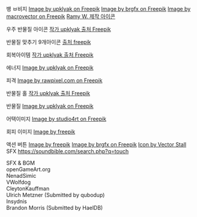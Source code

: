 뱅 ㅂ비지
<a href="https://www.freepik.com/free-vector/game-seamless-ground-underground-layer-with-sand-hills-soil-ground-grass-field-stone-clay-surface-various-natural-textures-land-cross-sections-cartoon-vector-illustration-set_67808148.htm#from_view=detail_alsolike">Image by upklyak on Freepik</a>
<a href="https://www.freepik.com/free-vector/different-planet-textures-set_36433950.htm#fromView=search&page=1&position=8&uuid=37bc2c5d-9464-4399-bf66-88f8760a451f">Image by brgfx on Freepik</a>
<a href="https://www.freepik.com/free-vector/game-ground-textures_13050184.htm#fromView=search&page=1&position=20&uuid=fd7ff2a3-c41f-425f-9955-b62894678f49">Image by macrovector on Freepik</a>
<a href="https://kr.freepik.com/icon/up_5505360#fromView=search&page=2&position=74&uuid=dceca99a-04b5-4c51-908d-20c548215bf1">Ramy W. 제작 아이콘</a>

우주 반물질 아이콘 <a href="https://kr.freepik.com/free-vector/alien-space-planets-cartoon-design-elements-set_33946999.htm#fromView=search&page=1&position=3&uuid=ddd3e801-e0a4-4c69-875b-717f88f881da">작가 upklyak 출처 Freepik</a>

반물질 맞추기 9개아이콘
<a href="https://kr.freepik.com/free-vector/collection-of-hand-drawn-solar-system-planets_5280914.htm#fromView=search&page=4&position=51&uuid=ddd3e801-e0a4-4c69-875b-717f88f881da">출처 freepik</a>

회복아이템
<a href="https://kr.freepik.com/free-vector/cartoon-set-of-farm-game-assets-and-harvest-isolated-on-background-vector-illustration-of-sack-garden-rake-wooden-crate-grain-beans-pomegranate-eggplant-gardening-tools-fruit-and-vegetables_68184287.htm#fromView=search&page=4&position=47&uuid=ddd3e801-e0a4-4c69-875b-717f88f881da">작가 upklyak 출처 Freepik</a>

에너지
<a href="https://www.freepik.com/free-vector/game-icons-heart-lightning-potion-bottle_21184494.htm#fromView=search&page=1&position=0&uuid=bdfe6552-ab75-47a4-8653-5f2f8e1a24be">Image by upklyak on Freepik</a>

피격
<a href="https://www.freepik.com/free-vector/action-bubbles-set_2799398.htm#fromView=search&page=1&position=0&uuid=6fac436d-6e58-4d84-bea7-a9f1c00bc663">Image by rawpixel.com on Freepik</a>

반물질 홀
<a href="https://kr.freepik.com/free-vector/neon-optical-halo-flares-with-light-glow-vector-effect-circle-energy-flare-glow-abstract-frame-with-3d-shine-digital-fantasy-portal-swirl-shape-illustration-beautiful-pink-sphere-twist-element_65854391.htm#fromView=search&page=1&position=4&uuid=ae7109cd-a210-47f7-b044-3c2589237312">작가 upklyak 출처 Freepik</a>

반물질
<a href="https://www.freepik.com/free-vector/cartoon-sprite-sheet-star-explosion_43396678.htm#fromView=search&page=1&position=6&uuid=0e4517f9-5023-43e7-b47b-de61d260a07e">Image by upklyak on Freepik</a>

어택이미지
<a href="https://www.freepik.com/free-vector/tool-weapon-bank-theft-set-isolated-white-knuckle-duster-riffle-revolver-handcuffs-picklock-kit-wooden-bat-leather-bag-filled-with-stolen-money-time-bomb_25272927.htm#fromView=search&page=2&position=7&uuid=83681cf0-dd18-4a5f-9ee5-f7c7f1d2ea23">Image by studio4rt on Freepik</a>

회피 이미지
<a href="https://www.freepik.com/free-vector/flat-design-hiking-element-set_144642751.htm#fromView=search&page=3&position=43&uuid=c4d35e33-9678-472a-a0b0-84e59c5a227c">Image by freepik</a>

액션 버튼
<a href="https://www.freepik.com/free-vector/realistic-silver-frame-design_21697604.htm#fromView=search&page=1&position=3&uuid=c2f3e12e-1eed-425c-8013-7b484bf53666">Image by freepik</a>
<a href="https://www.freepik.com/free-vector/hexagon-shaped-icon-buttons_19376816.htm#fromView=search&page=1&position=0&uuid=26b5f6cf-44e2-4e05-8cdb-027128ec24cf">Image by brgfx on Freepik</a>
<a href="https://www.freepik.com/icon/shield_13198088#fromView=search&page=1&position=17&uuid=142bf3d9-e397-43ec-95f3-d07183757314">Icon by Vector Stall</a>
SFX
https://soundbible.com/search.php?q=touch

SFX & BGM
<br>
openGameArt.org
<br>
NenadSimic
<br>
VWolfdog
<br>
CleytonKauffman
<br>
Ulrich Metzner (Submitted by qubodup)
<br>
Insydnis
<br>
Brandon Morris (Submitted by HaelDB)
<br>
